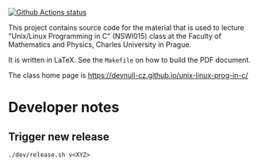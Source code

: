 [![Github Actions status](https://github.com/devnull-cz/unix-linux-prog-in-c/workflows/Compile%20sanity%20check/badge.svg)](https://github.com/devnull-cz/unix-linux-prog-in-c/actions?query=workflow%3A%22Compile+sanity+check%22)

This project contains source code for the material that is used to lecture
"Unix/Linux Programming in C" (NSWI015) class at the Faculty of Mathematics and
Physics, Charles University in Prague.

It is written in LaTeX.  See the `Makefile` on how to build the PDF document.

The class home page is https://devnull-cz.github.io/unix-linux-prog-in-c/

# Developer notes

## Trigger new release

```
./dev/release.sh v<XYZ>
```
